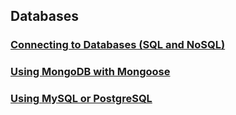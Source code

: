 ## Databases

### [Connecting to Databases (SQL and NoSQL)](./nodejs-sql-nosql.md)

### [Using MongoDB with Mongoose](./nodejs-mongoose.md)


### [Using MySQL or PostgreSQL](./nodejs-posrgres.md)

